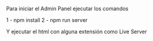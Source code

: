 Para iniciar el Admin Panel ejecutar los comandos 

  1 - npm install
  2 - npm run server 

Y ejecutar el html con alguna extensión como Live Server
